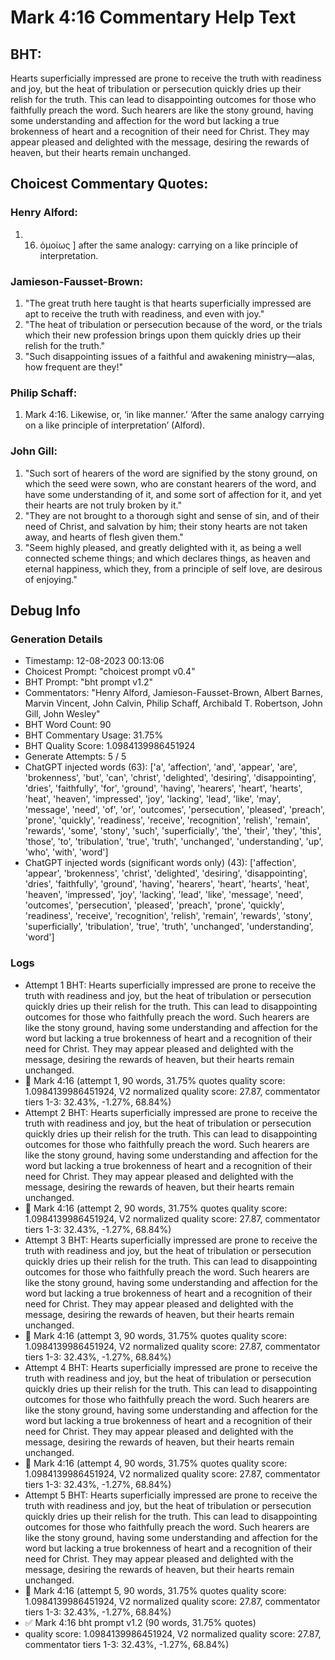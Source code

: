 # Mark 4:16 Commentary Help Text

## BHT:
Hearts superficially impressed are prone to receive the truth with readiness and joy, but the heat of tribulation or persecution quickly dries up their relish for the truth. This can lead to disappointing outcomes for those who faithfully preach the word. Such hearers are like the stony ground, having some understanding and affection for the word but lacking a true brokenness of heart and a recognition of their need for Christ. They may appear pleased and delighted with the message, desiring the rewards of heaven, but their hearts remain unchanged.

## Choicest Commentary Quotes:
### Henry Alford:
1.  16. ὁμοίως ] after the same analogy: carrying on a like principle of interpretation.


### Jamieson-Fausset-Brown:
1. "The great truth here taught is that hearts superficially impressed are apt to receive the truth with readiness, and even with joy."
2. "The heat of tribulation or persecution because of the word, or the trials which their new profession brings upon them quickly dries up their relish for the truth."
3. "Such disappointing issues of a faithful and awakening ministry—alas, how frequent are they!"

### Philip Schaff:
1. Mark 4:16. Likewise, or, ‘in like manner.’ ‘After the same analogy carrying on a like principle of interpretation’ (Alford).
	


### John Gill:
1. "Such sort of hearers of the word are signified by the stony ground, on which the seed were sown, who are constant hearers of the word, and have some understanding of it, and some sort of affection for it, and yet their hearts are not truly broken by it."
2. "They are not brought to a thorough sight and sense of sin, and of their need of Christ, and salvation by him; their stony hearts are not taken away, and hearts of flesh given them."
3. "Seem highly pleased, and greatly delighted with it, as being a well connected scheme things; and which declares things, as heaven and eternal happiness, which they, from a principle of self love, are desirous of enjoying."


## Debug Info
### Generation Details
- Timestamp: 12-08-2023 00:13:06
- Choicest Prompt: "choicest prompt v0.4"
- BHT Prompt: "bht prompt v1.2"
- Commentators: "Henry Alford, Jamieson-Fausset-Brown, Albert Barnes, Marvin Vincent, John Calvin, Philip Schaff, Archibald T. Robertson, John Gill, John Wesley"
- BHT Word Count: 90
- BHT Commentary Usage: 31.75%
- BHT Quality Score: 1.0984139986451924
- Generate Attempts: 5 / 5
- ChatGPT injected words (63):
	['a', 'affection', 'and', 'appear', 'are', 'brokenness', 'but', 'can', 'christ', 'delighted', 'desiring', 'disappointing', 'dries', 'faithfully', 'for', 'ground', 'having', 'hearers', 'heart', 'hearts', 'heat', 'heaven', 'impressed', 'joy', 'lacking', 'lead', 'like', 'may', 'message', 'need', 'of', 'or', 'outcomes', 'persecution', 'pleased', 'preach', 'prone', 'quickly', 'readiness', 'receive', 'recognition', 'relish', 'remain', 'rewards', 'some', 'stony', 'such', 'superficially', 'the', 'their', 'they', 'this', 'those', 'to', 'tribulation', 'true', 'truth', 'unchanged', 'understanding', 'up', 'who', 'with', 'word']
- ChatGPT injected words (significant words only) (43):
	['affection', 'appear', 'brokenness', 'christ', 'delighted', 'desiring', 'disappointing', 'dries', 'faithfully', 'ground', 'having', 'hearers', 'heart', 'hearts', 'heat', 'heaven', 'impressed', 'joy', 'lacking', 'lead', 'like', 'message', 'need', 'outcomes', 'persecution', 'pleased', 'preach', 'prone', 'quickly', 'readiness', 'receive', 'recognition', 'relish', 'remain', 'rewards', 'stony', 'superficially', 'tribulation', 'true', 'truth', 'unchanged', 'understanding', 'word']

### Logs
- Attempt 1 BHT: Hearts superficially impressed are prone to receive the truth with readiness and joy, but the heat of tribulation or persecution quickly dries up their relish for the truth. This can lead to disappointing outcomes for those who faithfully preach the word. Such hearers are like the stony ground, having some understanding and affection for the word but lacking a true brokenness of heart and a recognition of their need for Christ. They may appear pleased and delighted with the message, desiring the rewards of heaven, but their hearts remain unchanged.
- 🔄 Mark 4:16 (attempt 1, 90 words, 31.75% quotes quality score: 1.0984139986451924, V2 normalized quality score: 27.87, commentator tiers 1-3: 32.43%, -1.27%, 68.84%)
- Attempt 2 BHT: Hearts superficially impressed are prone to receive the truth with readiness and joy, but the heat of tribulation or persecution quickly dries up their relish for the truth. This can lead to disappointing outcomes for those who faithfully preach the word. Such hearers are like the stony ground, having some understanding and affection for the word but lacking a true brokenness of heart and a recognition of their need for Christ. They may appear pleased and delighted with the message, desiring the rewards of heaven, but their hearts remain unchanged.
- 🔄 Mark 4:16 (attempt 2, 90 words, 31.75% quotes quality score: 1.0984139986451924, V2 normalized quality score: 27.87, commentator tiers 1-3: 32.43%, -1.27%, 68.84%)
- Attempt 3 BHT: Hearts superficially impressed are prone to receive the truth with readiness and joy, but the heat of tribulation or persecution quickly dries up their relish for the truth. This can lead to disappointing outcomes for those who faithfully preach the word. Such hearers are like the stony ground, having some understanding and affection for the word but lacking a true brokenness of heart and a recognition of their need for Christ. They may appear pleased and delighted with the message, desiring the rewards of heaven, but their hearts remain unchanged.
- 🔄 Mark 4:16 (attempt 3, 90 words, 31.75% quotes quality score: 1.0984139986451924, V2 normalized quality score: 27.87, commentator tiers 1-3: 32.43%, -1.27%, 68.84%)
- Attempt 4 BHT: Hearts superficially impressed are prone to receive the truth with readiness and joy, but the heat of tribulation or persecution quickly dries up their relish for the truth. This can lead to disappointing outcomes for those who faithfully preach the word. Such hearers are like the stony ground, having some understanding and affection for the word but lacking a true brokenness of heart and a recognition of their need for Christ. They may appear pleased and delighted with the message, desiring the rewards of heaven, but their hearts remain unchanged.
- 🔄 Mark 4:16 (attempt 4, 90 words, 31.75% quotes quality score: 1.0984139986451924, V2 normalized quality score: 27.87, commentator tiers 1-3: 32.43%, -1.27%, 68.84%)
- Attempt 5 BHT: Hearts superficially impressed are prone to receive the truth with readiness and joy, but the heat of tribulation or persecution quickly dries up their relish for the truth. This can lead to disappointing outcomes for those who faithfully preach the word. Such hearers are like the stony ground, having some understanding and affection for the word but lacking a true brokenness of heart and a recognition of their need for Christ. They may appear pleased and delighted with the message, desiring the rewards of heaven, but their hearts remain unchanged.
- 🔄 Mark 4:16 (attempt 5, 90 words, 31.75% quotes quality score: 1.0984139986451924, V2 normalized quality score: 27.87, commentator tiers 1-3: 32.43%, -1.27%, 68.84%)
- ✅ Mark 4:16 bht prompt v1.2 (90 words, 31.75% quotes)
- quality score: 1.0984139986451924, V2 normalized quality score: 27.87, commentator tiers 1-3: 32.43%, -1.27%, 68.84%)
